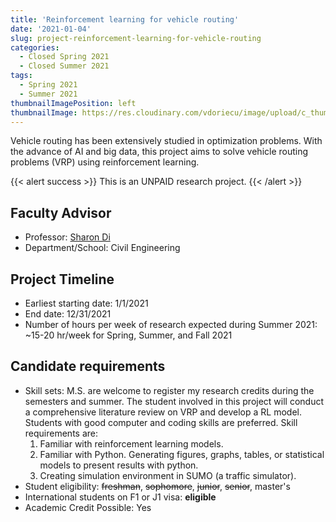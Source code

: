 ```yaml
---
title: 'Reinforcement learning for vehicle routing'
date: '2021-01-04'
slug: project-reinforcement-learning-for-vehicle-routing
categories:
  - Closed Spring 2021
  - Closed Summer 2021
tags:
  - Spring 2021
  - Summer 2021
thumbnailImagePosition: left
thumbnailImage: https://res.cloudinary.com/vdoriecu/image/upload/c_thumb,w_200,g_face/v1579110178/construction_c6dqbd.png
---
```

Vehicle routing has been extensively studied in optimization problems. With the advance of AI and big data, this project aims to solve vehicle routing problems (VRP) using reinforcement learning.

<!--more-->

{{< alert success >}}
This is an UNPAID research project.
{{< /alert >}}

## Faculty Advisor
+ Professor: [Sharon Di](https://sharondi-columbia.wixsite.com/ditectlab/publications)
+ Department/School: Civil Engineering

## Project Timeline
+ Earliest starting date: 1/1/2021
+ End date: 12/31/2021
+ Number of hours per week of research expected during Summer 2021: ~15-20 hr/week for Spring, Summer, and Fall 2021

## Candidate requirements
+ Skill sets: M.S. are welcome to register my research credits during the semesters and summer. The student involved in this project will conduct a comprehensive literature review on VRP and develop a RL model. Students with good computer and coding skills are preferred. Skill requirements are:
  1.	Familiar with reinforcement learning models.
  2.	Familiar with Python. Generating figures, graphs, tables, or statistical models to present results with python. 
  3.	Creating simulation environment in SUMO (a traffic simulator).
+ Student eligibility: ~~freshman~~, ~~sophomore~~, ~~junior~~, ~~senior~~, master's
+ International students on F1 or J1 visa: **eligible**
+ Academic Credit Possible: Yes

